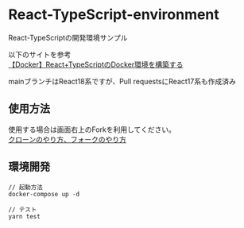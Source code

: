 # React-TypeScript-environment
React-TypeScriptの開発環境サンプル

以下のサイトを参考<br>
[【Docker】React+TypeScriptのDocker環境を構築する](https://zenn.dev/wakkunn/articles/2fa2943d1fc58f)

mainブランチはReact18系ですが、Pull requestsにReact17系も作成済み

## 使用方法

使用する場合は画面右上のForkを利用してください。<br>
[クローンのやり方、フォークのやり方](https://qiita.com/morioka1206/items/6f777c060b88f4a7f3ce#:~:text=%E3%81%8C%E3%81%A7%E3%81%8D%E3%81%BE%E3%81%99%E3%80%82-,%E3%82%AF%E3%83%AD%E3%83%BC%E3%83%B3%E3%81%AE%E3%82%84%E3%82%8A%E6%96%B9%E3%80%81%E3%83%95%E3%82%A9%E3%83%BC%E3%82%AF%E3%81%AE%E3%82%84%E3%82%8A%E6%96%B9,-GitHub%20Desktop%E3%81%8B%E3%82%89)

## 環境開発
```
// 起動方法
docker-compose up -d

// テスト
yarn test
```
